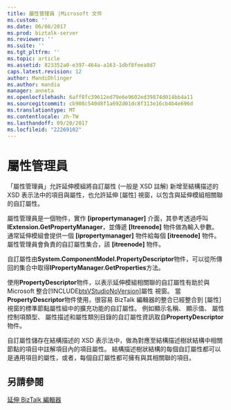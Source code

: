 ```yaml
---
title: 屬性管理員 |Microsoft 文件
ms.custom: ''
ms.date: 06/08/2017
ms.prod: biztalk-server
ms.reviewer: ''
ms.suite: ''
ms.tgt_pltfrm: ''
ms.topic: article
ms.assetid: 823352a0-e397-464a-a163-1dbf8feea8d7
caps.latest.revision: 12
author: MandiOhlinger
ms.author: mandia
manager: anneta
ms.openlocfilehash: 6aff8fc39612ed79e6e9602ed39874d014bb4a11
ms.sourcegitcommit: cb908c540d8f1a692d01dc8f313e16cb4b4e696d
ms.translationtype: MT
ms.contentlocale: zh-TW
ms.lasthandoff: 09/20/2017
ms.locfileid: "22269102"
---
```

# <a name="property-managers"></a>屬性管理員
「屬性管理員」允許延伸模組將自訂屬性 (一般是 XSD 註解) 新增至結構描述的 XSD 表示法中的項目與屬性，也允許延伸 [屬性] 視窗，以包含與延伸模組相關聯的自訂屬性。  
  
 屬性管理員是一個物件，實作 **[ipropertymanager]** 介面，其參考透過呼叫**IExtension.GetPropertyManager**，並傳遞 **[Itreenode]** 物件做為輸入參數。 通常延伸模組會提供一個 **[ipropertymanager]** 物件給每個 **[itreenode]** 物件。 屬性管理員會負責的自訂屬性集合，該 **[itreenode]** 物件。  
  
 自訂屬性由**System.ComponentModel.PropertyDescriptor**物件，可以從所傳回的集合中取得**IPropertyManager.GetProperties**方法。  
  
 使用**PropertyDescriptor**物件，以表示延伸模組相關聯的自訂屬性有助於與 Microsoft 整合[!INCLUDE[btsVStudioNoVersion](../includes/btsvstudionoversion-md.md)]屬性 視窗。 當**PropertyDescriptor**物件使用，很容易 BizTalk 編輯器的整合已經整合到 [屬性] 視窗的標準節點屬性組中的擴充功能的自訂屬性。 例如顯示名稱、 顯示值、 屬性控制項類型、 屬性描述和屬性類別目錄的自訂屬性資訊取自**PropertyDescriptor**物件。  
  
 自訂屬性儲存在結構描述的 XSD 表示法中，做為對應至結構描述樹狀結構中相關節點的項目中註解項目內的項目屬性。 結構描述樹狀結構的每個自訂屬性都可以是通用項目的屬性，或者，每個自訂屬性都可擁有與其相關聯的項目。  
  
## <a name="see-also"></a>另請參閱  
 [延伸 BizTalk 編輯器](../core/extending-biztalk-editor.md)